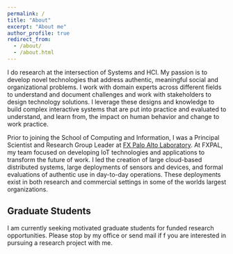 ```yaml
---
permalink: /
title: "About"
excerpt: "About me"
author_profile: true
redirect_from: 
  - /about/
  - /about.html
---
```


I do research at the intersection of Systems and HCI.  My passion is to develop novel technologies that address authentic, meaningful social and organizational problems. I work with domain experts across different fields to understand and document challenges and work with stakeholders to design technology solutions. I leverage these designs and knowledge to build complex interactive systems that are put into practice and evaluated to understand, and learn from, the impact on human behavior and change to work practice. 

Prior to joining the School of Computing and Information, I was a Principal Scientist and Research Group Leader at <a href="https://www.fxpal.com">FX Palo Alto Laboratory</a>.  At FXPAL, my team focused on developing IoT technologies and applications to transform the future of work. I led the creation of large cloud-based distributed systems, large deployments of sensors and devices, and formal evaluations of authentic use in day-to-day operations. These deployments exist in both research and commercial settings in some of the worlds largest organizations.

Graduate Students
-----
I am currently seeking motivated graduate students for funded research opportunities. Please stop by my office or send mail if f you are interested in pursuing a research project with me.